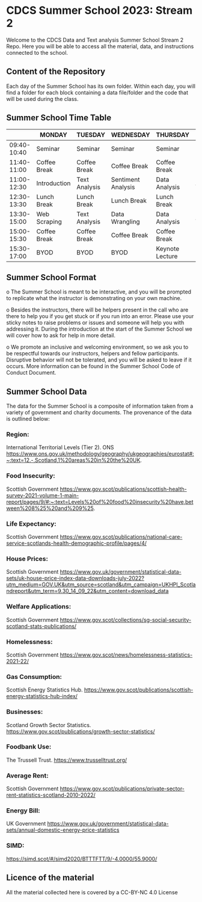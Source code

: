 # CDCS Summer School 2023: Stream 2
Welcome to the CDCS Data and Text analysis Summer School Stream 2 Repo. Here you will be able to access all the material, data, and instructions connected to the school.

## Content of the Repository
Each day of the Summer School has its own folder. Within each day, you will find a folder for each block containing a data file/folder and the code that will be used during the class.

## Summer School Time Table
| |MONDAY|TUESDAY|WEDNESDAY|THURSDAY|FRIDAY|
|---|---|---|---|---|---|
|09:40-10:40|	Seminar|	Seminar|	Seminar|	Seminar|	Seminar|
|11:40-11:00|	Coffee Break|	Coffee Break|	Coffee Break|	Coffee Break|	Coffee Break|
|11:00-12:30|	Introduction|	Text Analysis|	Sentiment Analysis|	Data Analysis|	Data Visualisation|
|12:30-13:30|	Lunch Break|	Lunch Break|	Lunch Break|	Lunch Break|	Lunch Break|
|13:30- 15:00|	Web Scraping|	Text Analysis|	Data Wrangling|	Data Analysis|	Data Visualisation|
|15:00-15:30|	Coffee Break|	Coffee Break|	Coffee Break|	Coffee Break|	Coffee Break|
|15:30-17:00|	BYOD|	BYOD|	BYOD|	Keynote Lecture|	Next Steps|

## Summer School Format
o The Summer School is meant to be interactive, and you will be prompted to replicate what the instructor is demonstrating on your own machine.

o Besides the instructors, there will be helpers present in the call who are there to help you if you get stuck or if you run into an error. Please use your sticky notes to raise problems or issues and someone will help you with addressing it. During the introduction at the start of the Summer School we will cover how to ask for help in more detail.

o We promote an inclusive and welcoming environment, so we ask you to be respectful towards our instructors, helpers and fellow participants. Disruptive behavior will not be tolerated, and you will be asked to leave if it occurs. More information can be found in the Summer School Code of Conduct Document. 

## Summer School Data 
The data for the Summer School is a composite of information taken from a variety of government and charity documents. The provenance of the data is outlined below:

### Region: 
International Territorial Levels (Tier 2). ONS https://www.ons.gov.uk/methodology/geography/ukgeographies/eurostat#:~:text=12.-,Scotland,1%20areas%20in%20the%20UK.  

### Food Insecurity: 
Scottish Government https://www.gov.scot/publications/scottish-health-survey-2021-volume-1-main-report/pages/9/#:~:text=Levels%20of%20food%20insecurity%20have,between%208%25%20and%209%25.  

### Life Expectancy: 
Scottish Government https://www.gov.scot/publications/national-care-service-scotlands-health-demographic-profile/pages/4/  

### House Prices: 
Scottish Government https://www.gov.uk/government/statistical-data-sets/uk-house-price-index-data-downloads-july-2022?utm_medium=GOV.UK&utm_source=scotland&utm_campaign=UKHPI_Scotlandreport&utm_term=9.30_14_09_22&utm_content=download_data  

### Welfare Applications: 
Scottish Government https://www.gov.scot/collections/sg-social-security-scotland-stats-publications/  

### Homelessness: 
Scottish Government https://www.gov.scot/news/homelessness-statistics-2021-22/  

### Gas Consumption: 
Scottish Energy Statistics Hub. https://www.gov.scot/publications/scottish-energy-statistics-hub-index/  

### Businesses: 
Scotland Growth Sector Statistics. https://www.gov.scot/publications/growth-sector-statistics/  

### Foodbank Use: 
The Trussell Trust. https://www.trusselltrust.org/  

### Average Rent: 
Scottish Government https://www.gov.scot/publications/private-sector-rent-statistics-scotland-2010-2022/  

### Energy Bill: 
UK Government https://www.gov.uk/government/statistical-data-sets/annual-domestic-energy-price-statistics  

### SIMD:
https://simd.scot/#/simd2020/BTTTFTT/9/-4.0000/55.9000/ 

## Licence of the material
All the material collected here is covered by a CC-BY-NC 4.0 License

